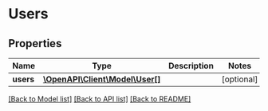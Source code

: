 # Users

## Properties
Name | Type | Description | Notes
------------ | ------------- | ------------- | -------------
**users** | [**\OpenAPI\Client\Model\User[]**](User.md) |  | [optional] 

[[Back to Model list]](../README.md#documentation-for-models) [[Back to API list]](../README.md#documentation-for-api-endpoints) [[Back to README]](../README.md)


